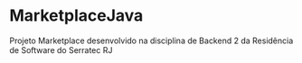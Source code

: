 # MarketplaceJava
Projeto Marketplace desenvolvido na disciplina de Backend 2 da Residência de Software do Serratec RJ
